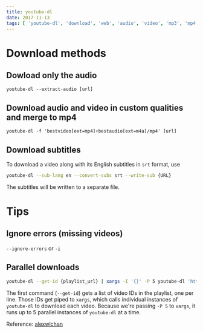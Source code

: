 ```yaml
---
title: youtube-dl
date: 2017-11-13
tags: [ 'youtube-dl', 'download', 'web', 'audio', 'video', 'mp3', 'mp4' ]
---
```


# Download methods

## Dowload only the audio

`youtube-dl --extract-audio [url]`

## Download audio and video in custom qualities and merge to mp4

`youtube-dl -f 'bestvideo[ext=mp4]+bestaudio[ext=m4a]/mp4' [url]`

## Download subtitles

To download a video along with its English subtitles in `srt` format, use

```bash
youtube-dl --sub-lang en --convert-subs srt --write-sub {URL}
```

The subtitles will be written to a separate file.

# Tips

## Ignore errors (missing videos)

`--ignore-errors` or `-i`

## Parallel downloads

```bash
youtube-dl --get-id {playlist_url} | xargs -I '{}' -P 5 youtube-dl 'https://youtube.com/watch?v={}'
```

The first command (`--get-id`) gets a list of video IDs in the playlist, one
per line. Those IDs get piped to `xargs`, which calls individual instances of
`youtube-dl` to download each video. Because we're passing `-P 5` to `xargs`,
it runs up to 5 parallel instances of `youtube-dl` at a time.

Reference: [alexwlchan](https://alexwlchan.net/2020/07/how-to-do-parallel-downloads-with-youtube-dl/)
